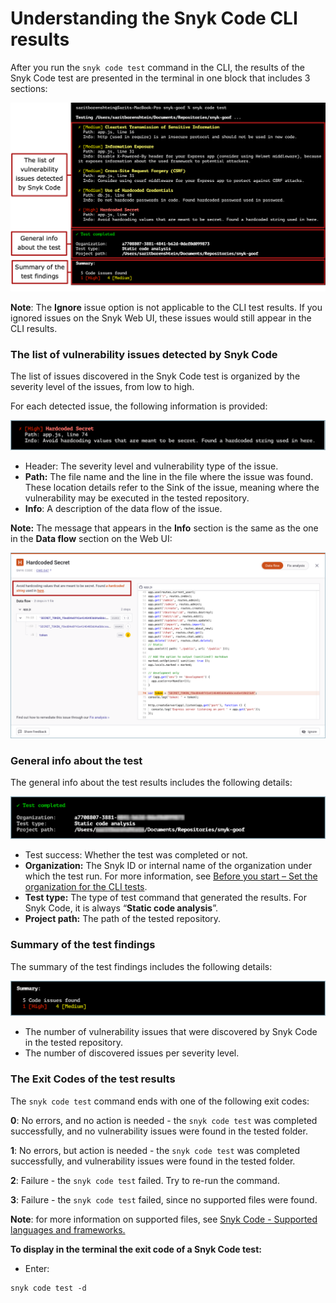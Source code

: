 # Understanding the Snyk Code CLI results

After you run the `snyk code test` command in the CLI, the results of the Snyk Code test are presented in the terminal in one block that includes 3 sections:

![](<../../../../.gitbook/assets/Snyk Code - CLI - snyk code test - Results Details - 2.png>)

**Note**: The **Ignore** issue option is not applicable to the CLI test results. If you ignored issues on the Snyk Web UI, these issues would still appear in the CLI results.

### The list of vulnerability issues detected by Snyk Code

The list of issues discovered in the Snyk Code test is organized by the severity level of the issues, from low to high.

For each detected issue, the following information is provided:

![](<../../../../.gitbook/assets/Snyk Code - CLI - snyk code test - Results - Issue summary - 2.png>)

* Header: The severity level and vulnerability type of the issue.
* **Path:** The file name and the line in the file where the issue was found. These location details refer to the Sink of the issue, meaning where the vulnerability may be executed in the tested repository.
* **Info**: A description of the data flow of the issue.

**Note:** The message that appears in the **Info** section is the same as the one in the **Data flow** section on the Web UI:

![](<../../../../.gitbook/assets/Snyk Code - CLI - snyk code test - Results - Issue summary - In the UI - 2.png>)

### General info about the test

The general info about the test results includes the following details:

![](<../../../../.gitbook/assets/Snyk Code - CLI - snyk code test - Results - Test summary - 2.png>)

* Test success: Whether the test was completed or not.
* **Organization:** The Snyk ID or internal name of the organization under which the test run. For more information, see [Before you start – Set the organization for the CLI tests](before-you-start-set-the-organization-for-the-cli-tests/).
* **Test type:** The type of test command that generated the results. For Snyk Code, it is always “**Static code analysis**”.
* **Project path:** The path of the tested repository.

### Summary of the test findings

The summary of the test findings includes the following details:

![](<../../../../.gitbook/assets/Snyk Code - CLI - snyk code test - Results - Summary - 2.png>)

* The number of vulnerability issues that were discovered by Snyk Code in the tested repository.
* The number of discovered issues per severity level.

### The Exit Codes of the test results

The `snyk code test` command ends with one of the following exit codes:

**0**: No errors, and no action is needed - the `snyk code test` was completed successfully, and no vulnerability issues were found in the tested folder.

**1**: No errors, but action is needed - the `snyk code test` was completed successfully, and vulnerability issues were found in the tested folder.

**2**: Failure - the `snyk code test` failed. Try to re-run the command.

**3**: Failure - the `snyk code test` failed, since no supported files were found.

**Note**: for more information on supported files, see [Snyk Code - Supported languages and frameworks.](https://docs.snyk.io/products/snyk-code/snyk-code-language-and-framework-support)

**To display in the terminal the exit code of a Snyk Code test:**

* Enter:

```
snyk code test -d
```

